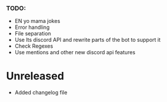 
### TODO:

- EN yo mama jokes
- Error handling
- File separation
- Use lts discord API and rewrite parts of the bot to support it
- Check Regexes 
- Use mentions and other new discord api features

# Unreleased

- Added changelog file
